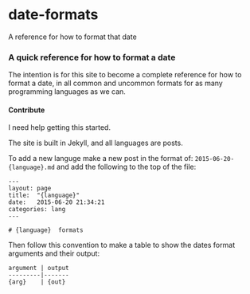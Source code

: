 # date-formats
A reference for how to format that date

### A quick reference for how to format a date

The intention is for this site to become a complete reference for how to format a date, in all common and uncommon formats for as many programming languages as we can.


#### Contribute

I need help getting this started.

The site is built in Jekyll, and all languages are posts.

To add a new languge make a new post in the format of: ``` 2015-06-20-{language}.md ``` and add the following to the top of the file:

```
---
layout: page
title:  "{language}"
date:   2015-06-20 21:34:21
categories: lang
---

# {language}  formats
```

Then follow this convention to make a table to show the dates format arguments and their output:
```
argument | output
---------|-------
{arg}    | {out}

```
